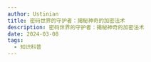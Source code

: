 ```yaml
---
author: Ustinian
title: 密码世界的守护者：揭秘神奇的加密法术
description: 密码世界的守护者：揭秘神奇的加密法术
date: 2024-03-08
tags:
  - 知识科普
---
```

